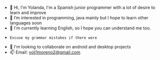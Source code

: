 - 👋 Hi, I'm Yolanda, I'm a Spanish junior programmer with a lot of desire to learn and improve
- 👀 I’m interested in programming, java mainly but I hope to learn other languages soon
- 🌱 I'm currently learning English, so I hope you can understand me too.
-     Excuse my grammar mistakes if there were
- 💞️ I'm looking to collaborate on android and desktop projects
- 📫 Email: yoli1moreno2@gmail.com

